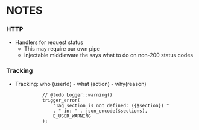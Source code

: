 NOTES
=====



### HTTP ### 

- Handlers for request status
    - This may require our own pipe
    - injectable middleware the says what to do on non-200 status codes

### Tracking ###

- Tracking: who (userId) - what (action) - why(reason)


                // @todo Logger::warning()
                trigger_error(
                    "Tag section is not defined: ({$section}) "
                    . " in: " . json_encode($sections),
                    E_USER_WARNING
                );
